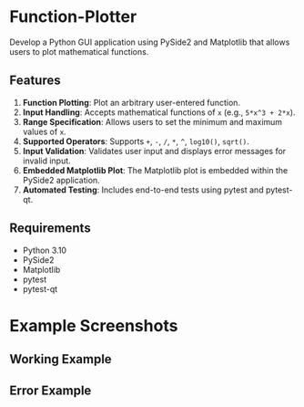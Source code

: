 # Function-Plotter
Develop a Python GUI application using PySide2 and Matplotlib that allows users to plot mathematical functions.
## Features

1. **Function Plotting**: Plot an arbitrary user-entered function.
2. **Input Handling**: Accepts mathematical functions of `x` (e.g., `5*x^3 + 2*x`).
3. **Range Specification**: Allows users to set the minimum and maximum values of `x`.
4. **Supported Operators**: Supports `+`, `-`, `/`, `*`, `^`, `log10()`, `sqrt()`.
5. **Input Validation**: Validates user input and displays error messages for invalid input.
6. **Embedded Matplotlib Plot**: The Matplotlib plot is embedded within the PySide2 application.
7. **Automated Testing**: Includes end-to-end tests using pytest and pytest-qt.

## Requirements

- Python 3.10
- PySide2
- Matplotlib
- pytest
- pytest-qt

# Example Screenshots

## Working Example

## Error Example

